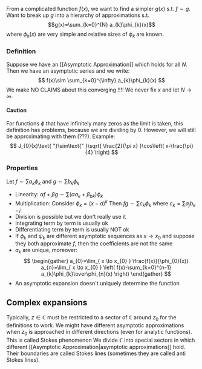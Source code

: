 From a complicated function $f(x)$, we want to find a simpler $g(x)$ s.t. $f\sim g$.  Want to break up $g$ into a hierarchy of approximations s.t.
$$g(x)=\sum_{k=0}^{N} a_{k}\phi_{k}(x)$$
where $\phi_{k}(x)$ are very simple and relative sizes of $\phi_{k}$ are known.

### Definition
Suppose we have an [[Asymptotic Approximation]] which holds for all $N$. Then we have an asymptotic series and we write:
$$
f(x)\sim \sum_{k=0}^{\infty} a_{k}\phi_{k}(x)
$$
We make NO CLAIMS about this converging !!!!
We never fix $x$ and let $N\to \infty$.

#### Caution
For functions $\phi$ that have infinitely many zeros as the limit is taken, this definition has problems, because we are dividing by 0. However, we will still be approximating with them (???). 
Example:
$$
J_{0}(x)\text{ "}\sim\text{" }\sqrt{ \frac{2}{\pi x} }\cos\left( x-\frac{\pi}{4} \right)
$$
### Properties
Let $f\sim \sum a_{k}\phi_{k}$ and $g\sim \sum b_{k}\phi_{k}$
- Linearity: $\alpha f+\beta g\sim \sum(\alpha a_{k}+\beta_{bk})\phi_{k}$
- Multiplication: Consider $\phi_{k}=(x-a)^k$
  Then $fg\sim \sum c_{k}\phi_{k}$ where $c_{k}=\sum a_{j}b_{{k-j}}$
- Division is possible but we don't really use it
- Integrating term by term is usually ok
- Differentiating term by term is usually NOT ok
- If $\phi_{k}$ and $\psi_{k}$ are different asymptotic sequences as $x\to x_{0}$ and suppose they both approximate $f$, then the coefficients are not the same 
- $a_{k}$ are unique, moreover: 
  $$
  \begin{gather}
a_{0}=\lim_{ x \to x_{0} } \frac{f(x)}{\phi_{0}(x)}
a_{n}=\lim_{ x \to x_{0} } \left( f(x)-\sum_{k=0}^{n-1} a_{k}\phi_{k}\over\phi_{n}(x) \right)
\end{gather}
$$
- An asymptotic expansion doesn't uniquely determine the function
## Complex expansions
Typically, $z\in \mathbb{C}$ must be restricted to a sector of $\mathbb{C}$ around $z_{0}$ for the definitions to work.
We might have different asymptotic approximations when $z_{0}$ is approached in different directions (even for analytic functions).
This is called Stokes phenomenon
We divide $\mathbb{C}$ into special sectors in which different [[Asymptotic Approximation|asymptotic approximations]] hold. Their boundaries are called Stokes lines 
(sometimes they are called anti Stokes lines).